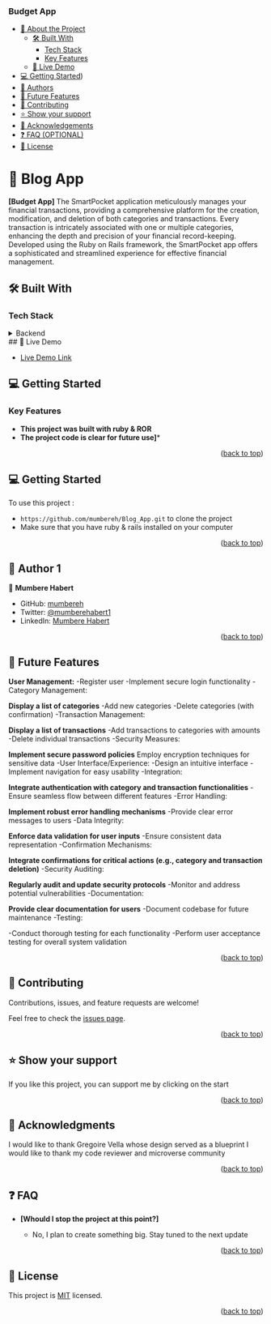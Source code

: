   <h3>Budget App</h3>





- [📖 About the Project](#about-project)
  - [🛠 Built With](#built-with)
    - [Tech Stack](#tech-stack)
    - [Key Features](#key-features)
  - [🚀 Live Demo](#live-demo)
- [💻 Getting Started](#getting-started))
- [👥 Authors](#authors)
- [🔭 Future Features](#future-features)
- [🤝 Contributing](#contributing)
- [⭐️ Show your support](#support)
- [🙏 Acknowledgements](#acknowledgements)
- [❓ FAQ (OPTIONAL)](#faq)
- [📝 License](#license)

# 📖 Blog App <a name="about-project"></a>

**[Budget App]** The SmartPocket application meticulously manages your financial transactions, providing a comprehensive platform for the creation, modification, and deletion of both categories and transactions. Every transaction is intricately associated with one or multiple categories, enhancing the depth and precision of your financial record-keeping. Developed using the Ruby on Rails framework, the SmartPocket app offers a sophisticated and streamlined experience for effective financial management.

## 🛠 Built With <a name="built-with"></a>

### Tech Stack <a name="tech-stack"></a>

<details>
<summary>Backend</summary>
  <ul>
    <li><a href="https://www.ruby-lang.org/en/">Ruby</a></li>
    <li><a href="https://www.ror-lang.org/en/">Rails</a></li>
  </ul>
</details>
## 🚀 Live Demo <a name="live-demo"></a>

- [Live Demo Link]()

## 💻 Getting Started <a name="getting-started"></a>

 

### Key Features <a name="key-features"></a>

- **This project was built with ruby & ROR**
- **The project code is clear for future use]***

<p align="right">(<a href="#readme-top">back to top</a>)</p>

## 💻 Getting Started <a name="getting-started"></a>

To use this project : 
- `https://github.com/mumbereh/Blog_App.git` to clone the project
- Make sure that you have ruby & rails  installed on your computer


<p align="right">(<a href="#readme-top">back to top</a>)</p>

## 👥 Author 1<a name="authors"></a>

👤 **Mumbere Habert**
- GitHub: [mumbereh](https://github.com/mumbereh)
- Twitter: [@mumberehabert1](https://twitter.com/mumberehabert1)
- LinkedIn: [Mumbere Habert](https://www.linkedin.com/in/mumbere-habert-33898a255/)

<p align="right">(<a href="#readme-top">back to top</a>)</p>

## 🔭 Future Features <a name="future-features"></a>


**User Management:**
-Register user
-Implement secure login functionality
-Category Management:

**Display a list of categories**
-Add new categories
-Delete categories (with confirmation)
-Transaction Management:

**Display a list of transactions**
-Add transactions to categories with amounts
-Delete individual transactions
-Security Measures:

**Implement secure password policies**
Employ encryption techniques for sensitive data
-User Interface/Experience:
-Design an intuitive interface
-Implement navigation for easy usability
-Integration:

**Integrate authentication with category and transaction functionalities**
-Ensure seamless flow between different features
-Error Handling:

**Implement robust error handling mechanisms**
-Provide clear error messages to users
-Data Integrity:

**Enforce data validation for user inputs**
-Ensure consistent data representation
-Confirmation Mechanisms:

**Integrate confirmations for critical actions (e.g., category and transaction deletion)**
-Security Auditing:

**Regularly audit and update security protocols**
-Monitor and address potential vulnerabilities
-Documentation:

**Provide clear documentation for users**
-Document codebase for future maintenance
-Testing:

-Conduct thorough testing for each functionality
-Perform user acceptance testing for overall system validation

<p align="right">(<a href="#readme-top">back to top</a>)</p>

## 🤝 Contributing <a name="contributing"></a>

Contributions, issues, and feature requests are welcome!

Feel free to check the [issues page](https://github.com/mumbereh/Blog_App/issues).

<p align="right">(<a href="#readme-top">back to top</a>)</p>

## ⭐️ Show your support <a name="support"></a>

If you like this project, you can support me by clicking on the start

<p align="right">(<a href="#readme-top">back to top</a>)</p>

## 🙏 Acknowledgments <a name="acknowledgements"></a>
I would like to thank Gregoire Vella whose design served as a blueprint
I would like to thank my code reviewer and microverse community

<p align="right">(<a href="#readme-top">back to top</a>)</p>

## ❓ FAQ <a name="faq"></a>

- **[Whould I stop the project at this point?]**

  - No, I plan to create something big. Stay tuned to the next update

<p align="right">(<a href="#readme-top">back to top</a>)</p>

<!-- LICENSE -->

## 📝 License <a name="license"></a>

This project is [MIT](MIT.md) licensed.

<p align="right">(<a href="#readme-top">back to top</a>)</p>

